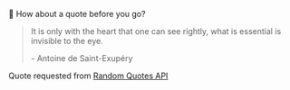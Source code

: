 📣 How about a quote before you go?

> It is only with the heart that one can see rightly, what is essential is invisible to the eye.
>
> <p>- Antoine de Saint-Exupéry</p>

Quote requested from [Random Quotes API](https://github.com/lukePeavey/quotable)
